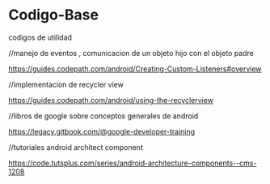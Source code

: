 # Codigo-Base
codigos de utilidad 

//manejo de eventos , comunicacion de un objeto hijo con el objeto padre 

https://guides.codepath.com/android/Creating-Custom-Listeners#overview

//implementacion de recycler view 

https://guides.codepath.com/android/using-the-recyclerview

//libros de google sobre conceptos generales de android 

https://legacy.gitbook.com/@google-developer-training


//tutoriales android architect component

https://code.tutsplus.com/series/android-architecture-components--cms-1208


